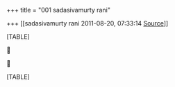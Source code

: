 +++
title = "001 sadasivamurty rani"

+++
[[sadasivamurty rani	2011-08-20, 07:33:14 [Source](https://groups.google.com/g/bvparishat/c/uPdB_7bCYBg)]]



[TABLE]





[TABLE]

